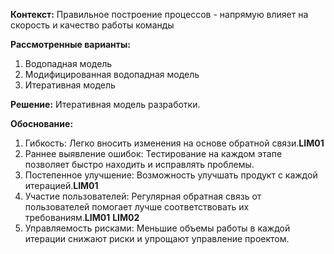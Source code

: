 **Контекст:**
Правильное построение процессов - напрямую влияет на скорость и качество работы команды

**Рассмотренные варианты:**
1. Водопадная модель
2. Модифицированная водопадная модель
3. Итеративная модель

**Решение:**
Итеративная модель разработки. 

**Обоснование:**

1. Гибкость: Легко вносить изменения на основе обратной связи.**LIM01**
2. Раннее выявление ошибок: Тестирование на каждом этапе позволяет быстро находить и исправлять проблемы.
3. Постепенное улучшение: Возможность улучшать продукт с каждой итерацией.**LIM01**
4. Участие пользователей: Регулярная обратная связь от пользователей помогает лучше соответствовать их требованиям.**LIM01** **LIM02**
5. Управляемость рисками: Меньшие объемы работы в каждой итерации снижают риски и упрощают управление проектом.
